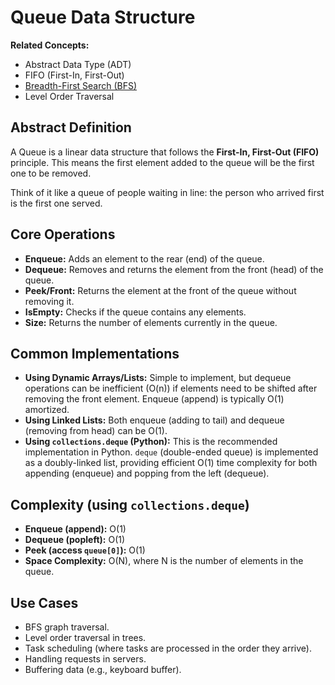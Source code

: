 # Queue Data Structure

**Related Concepts:**
*   Abstract Data Type (ADT)
*   FIFO (First-In, First-Out)
*   [Breadth-First Search (BFS)](../algorithms/graph_search/bfs.md)
*   Level Order Traversal

## Abstract Definition

A Queue is a linear data structure that follows the **First-In, First-Out (FIFO)** principle. This means the first element added to the queue will be the first one to be removed.

Think of it like a queue of people waiting in line: the person who arrived first is the first one served.

## Core Operations

*   **Enqueue:** Adds an element to the rear (end) of the queue.
*   **Dequeue:** Removes and returns the element from the front (head) of the queue.
*   **Peek/Front:** Returns the element at the front of the queue without removing it.
*   **IsEmpty:** Checks if the queue contains any elements.
*   **Size:** Returns the number of elements currently in the queue.

## Common Implementations

*   **Using Dynamic Arrays/Lists:** Simple to implement, but dequeue operations can be inefficient (O(n)) if elements need to be shifted after removing the front element. Enqueue (append) is typically O(1) amortized.
*   **Using Linked Lists:** Both enqueue (adding to tail) and dequeue (removing from head) can be O(1).
*   **Using `collections.deque` (Python):** This is the recommended implementation in Python. `deque` (double-ended queue) is implemented as a doubly-linked list, providing efficient O(1) time complexity for both appending (enqueue) and popping from the left (dequeue).

## Complexity (using `collections.deque`)

*   **Enqueue (append):** O(1)
*   **Dequeue (popleft):** O(1)
*   **Peek (access `queue[0]`):** O(1)
*   **Space Complexity:** O(N), where N is the number of elements in the queue.

## Use Cases

*   BFS graph traversal.
*   Level order traversal in trees.
*   Task scheduling (where tasks are processed in the order they arrive).
*   Handling requests in servers.
*   Buffering data (e.g., keyboard buffer). 